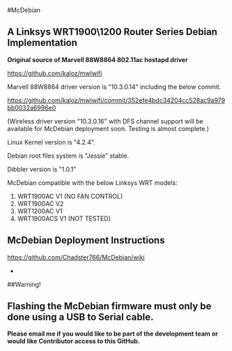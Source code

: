 #McDebian

## A Linksys WRT1900\1200 Router Series Debian Implementation

**Original source of Marvell 88W8864 802.11ac hostapd driver**

https://github.com/kaloz/mwlwifi

Marvell 88W8864 driver version is "10.3.0.14" including the below commit.

https://github.com/kaloz/mwlwifi/commit/352efe4bdc34204cc528ac9a979bb0032a6996e0

(Wireless driver version "10.3.0.16" with DFS channel support will be available for McDebian deployment soon. Testing is almost complete.) 

Linux Kernel version is "4.2.4".

Debian root files system is "Jessie" stable.

Dibbler version is "1.0.1"

McDebian compatible with the below Linksys WRT models:

1. WRT1900AC V1 (NO FAN CONTROL)
2. WRT1900AC V2
3. WRT1200AC V1
4. WRT1900ACS V1 (NOT TESTED)

## McDebian Deployment Instructions
https://github.com/Chadster766/McDebian/wiki

-
##Warning!

Flashing the McDebian firmware must only be done using a USB to Serial cable. 
-

**Please email me if you would like to be part of the development team or would like Contributor access to this GitHub.**

